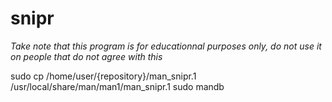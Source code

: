 # snipr

*Take note that this program is for educationnal purposes only, do not use it on people that do not agree with this*


sudo cp /home/user/{repository}/man_snipr.1 /usr/local/share/man/man1/man_snipr.1
sudo mandb